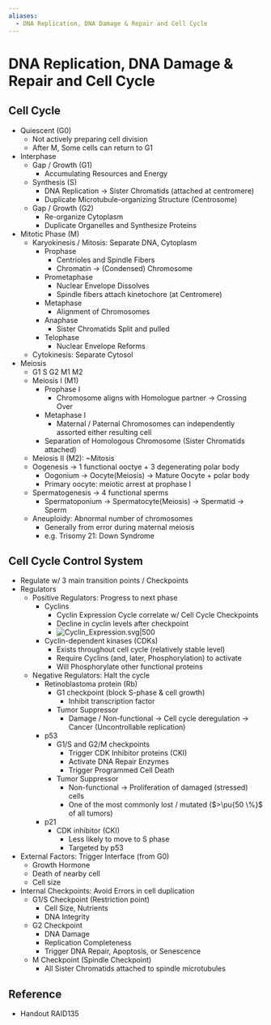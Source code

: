 ```yaml
---
aliases:
  - DNA Replication, DNA Damage & Repair and Cell Cycle
---
```


# DNA Replication, DNA Damage & Repair and Cell Cycle

## Cell Cycle

- Quiescent (G0)
	- Not actively preparing cell division
	- After M, Some cells can return to G1
- Interphase
	- Gap / Growth (G1)
		- Accumulating Resources and Energy
	- Synthesis (S)
		- DNA Replication → Sister Chromatids (attached at centromere)
		- Duplicate Microtubule-organizing Structure (Centrosome)
	- Gap / Growth (G2)
		- Re-organize Cytoplasm
		- Duplicate Organelles and Synthesize Proteins
- Mitotic Phase (M)
	- Karyokinesis / Mitosis: Separate DNA, Cytoplasm
		- Prophase
			- Centrioles and Spindle Fibers
			- Chromatin → (Condensed) Chromosome
		- Prometaphase
			- Nuclear Envelope Dissolves
			- Spindle fibers attach kinetochore (at Centromere)
		- Metaphase
			- Alignment of Chromosomes
		- Anaphase
			- Sister Chromatids Split and pulled
		- Telophase
			- Nuclear Envelope Reforms
	- Cytokinesis: Separate Cytosol
- Meiosis
	- G1 S G2 M1 M2
	- Meiosis I (M1)
		- Prophase I
			- Chromosome aligns with Homologue partner → Crossing Over
		- Metaphase I
			- Maternal / Paternal Chromosomes can independently assorted either resulting cell
		- Separation of Homologous Chromosome (Sister Chromatids attached)
	- Meiosis II (M2): ~Mitosis
	- Oogenesis → 1 functional ooctye + 3 degenerating polar body
		- Oogonium → Oocyte(Meiosis) → Mature Oocyte + polar body
		- Primary oocyte: meiotic arrest at prophase I
	- Spermatogenesis → 4 functional sperms
		- Spermatoponium → Spermatocyte(Meiosis) → Spermatid → Sperm
	- Aneuploidy: Abnormal number of chromosomes
		- Generally from error during maternal meiosis
		- e.g. Trisomy 21: Down Syndrome

## Cell Cycle Control System

- Regulate w/ 3 main transition points / Checkpoints
- Regulators
	- Positive Regulators: Progress to next phase
		- Cyclins
			- Cyclin Expression Cycle correlate w/ Cell Cycle Checkpoints
			- Decline in cyclin levels after checkpoint
			- ![Cyclin\_Expression.svg|500](https://upload.wikimedia.org/wikipedia/commons/c/ce/Cyclin_Expression.svg)
		- Cyclin-dependent kinases (CDKs)
			- Exists throughout cell cycle (relatively stable level)
			- Require Cyclins (and, later, Phosphorylation) to activate
			- Will Phosphorylate other functional proteins
	- Negative Regulators: Halt the cycle
		- Retinoblastoma protein (Rb)
			- G1 checkpoint (block S-phase & cell growth)
				- Inhibit transcription factor
			- Tumor Suppressor
				- Damage / Non-functional → Cell cycle deregulation → Cancer (Uncontrollable replication)
		- p53
			- G1/S and G2/M checkpoints
				- Trigger CDK Inhibitor proteins (CKI)
				- Activate DNA Repair Enzymes
				- Trigger Programmed Cell Death
			- Tumor Suppressor
				- Non-functional → Proliferation of damaged (stressed) cells
				- One of the most commonly lost / mutated ($>\pu{50 \%}$ of all tumors)
		- p21
			- CDK inhibitor (CKI)
				- Less likely to move to S phase
				- Targeted by p53
- External Factors: Trigger Interface (from G0)
	- Growth Hormone
	- Death of nearby cell
	- Cell size
- Internal Checkpoints: Avoid Errors in cell duplication
	- G1/S Checkpoint (Restriction point)
		- Cell Size, Nutrients
		- DNA Integrity
	- G2 Checkpoint
		- DNA Damage
		- Replication Completeness
		- Trigger DNA Repair, Apoptosis, or Senescence
	- M Checkpoint (Spindle Checkpoint)
		- All Sister Chromatids attached to spindle microtubules

## Reference

- Handout RAID135

